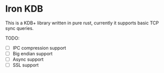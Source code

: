 # Iron KDB
This is a KDB+ library written in pure rust, currently it supports basic TCP sync queries.

TODO:
- [ ] IPC compression support
- [ ] Big endian support
- [ ] Async support
- [ ] SSL support
